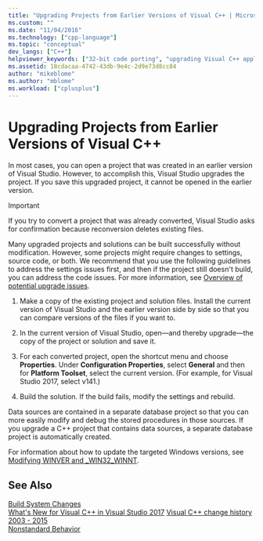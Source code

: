 ```yaml
---
title: "Upgrading Projects from Earlier Versions of Visual C++ | Microsoft Docs"
ms.custom: ""
ms.date: "11/04/2016"
ms.technology: ["cpp-language"]
ms.topic: "conceptual"
dev_langs: ["C++"]
helpviewer_keywords: ["32-bit code porting", "upgrading Visual C++ applications, 32-bit code"]
ms.assetid: 18cdacaa-4742-43db-9e4c-2d9e73d8cc84
author: "mikeblome"
ms.author: "mblome"
ms.workload: ["cplusplus"]
---
```

# Upgrading Projects from Earlier Versions of Visual C++
In most cases, you can open a project that was created in an earlier version of Visual Studio. However, to accomplish this, Visual Studio upgrades the project. If you save this upgraded project, it cannot be opened in the earlier version.  
  
> [!IMPORTANT]
>  If you try to convert a project that was already converted, Visual Studio asks for confirmation because reconversion deletes existing files.  
  
 Many upgraded projects and solutions can be built successfully without modification. However, some projects might require changes to settings, source code, or both. We recommend that you use the following guidelines to address the settings issues first, and then if the project still doesn't build, you can address the code issues. For more information, see [Overview of potential upgrade issues](../porting/overview-of-potential-upgrade-issues-visual-cpp.md).  
  
1.  Make a copy of the existing project and solution files. Install the current version of Visual Studio and the earlier version side by side so that you can compare versions of the files if you want to.  
  
2.  In the current version of Visual Studio, open—and thereby upgrade—the copy of the project or solution and save it.  
  
3.  For each converted project, open the shortcut menu and choose **Properties**. Under **Configuration Properties**, select **General** and then for **Platform Toolset**, select the current version. (For example, for Visual Studio 2017, select v141.)  
  
4.  Build the solution. If the build fails, modify the settings and rebuild.  
  
 Data sources are contained in a separate database project so that you can more easily modify and debug the stored procedures in those sources. If you upgrade a C++ project that contains data sources, a separate database project is automatically created.  
  
 For information about how to update the targeted Windows versions, see [Modifying WINVER and _WIN32_WINNT](../porting/modifying-winver-and-win32-winnt.md).  
  
## See Also  
 [Build System Changes](../build/build-system-changes.md)  
 [What's New for Visual C++ in Visual Studio 2017](../what-s-new-for-visual-cpp-in-visual-studio.md) 
 [Visual C++ change history 2003 - 2015](../porting/visual-cpp-change-history-2003-2015.md)   
 [Nonstandard Behavior](../cpp/nonstandard-behavior.md)